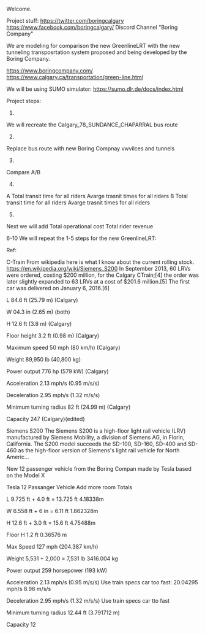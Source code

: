 Welcome.

Project stuff:
https://twitter.com/boringcalgary
https://www.facebook.com/boringcalgary/
Discord Channel "Boring Company"


We are modeling for comparison the new GreenlineLRT with the new tunneling transposrtation system proposed and being developed by the Boring Company.

https://www.boringcompany.com/
https://www.calgary.ca/transportation/green-line.html

We will be using SUMO simulator:
https://sumo.dlr.de/docs/index.html


Project steps:

1.
We will recreate the Calgary_78_SUNDANCE_CHAPARRAL bus route

2.
Replace bus route with new Boring Compnay vwvilces and tunnels

3.
Compare A/B

4.
A
Total transit time for all riders
Avarge trasnit times for all riders
B
Total transit time for all riders
Avarge trasnit times for all riders

5.
Next we will add
Total operational cost
Total rider revenue

6-10
We will repeat the 1-5 steps for the new GreenlineLRT:



Ref:

C-Train
From wikipedia here is what I know about the current rolling stock. https://en.wikipedia.org/wiki/Siemens_S200
In September 2013, 60 LRVs were ordered, costing $200 million, for the Calgary CTrain;[4] the order was later slightly expanded to 63 LRVs at a cost of $201.6 million.[5] The first car was delivered on January 6, 2016.[6]

L 84.6 ft (25.79 m) (Calgary)

W 04.3 in (2.65 m) (both)

H 12.6 ft (3.8 m) (Calgary)

Floor height    3.2 ft (0.98 m) (Calgary)

Maximum speed    50 mph (80 km/h) (Calgary)

Weight    89,950 lb (40,800 kg)

Power output    776 hp (579 kW) (Calgary)

Acceleration    2.13 mph/s (0.95 m/s/s)

Deceleration    2.95 mph/s (1.32 m/s/s)


Minimum turning radius    82 ft (24.99 m) (Calgary)

Capacity    247 (Calgary)(edited)

Siemens S200
The Siemens S200 is a high-floor light rail vehicle (LRV) manufactured by Siemens Mobility, a division of Siemens AG, in Florin, California. The S200 model succeeds the SD-100, SD-160, SD-400 and SD-460 as the high-floor version of Siemens's light rail vehicle for North Americ...



New 12 passenger vehicle from the Boring Compan made by Tesla based on the Model X

Tesla 12 Passanger Vehicle 	Add more room	Totals	

L	9.725 ft 	+ 4.0 ft 	= 13.725 ft  	4.18338m

W	6.558 ft 	+ 6 in 	= 6.11 ft  	1.862328m

H	12.6 ft 	+ 3.0 ft 	= 15.6 ft  	4.75488m

Floor H	1.2 ft   0.36576 m

Max Speed	127 mph (204.387 km/h)

Weight	5,531 + 2,000 = 7,531 lb			3416.004 kg

				
Power output	259 horsepower (193 kW) 

Acceleration	2.13 mph/s (0.95 m/s/s) 	Use train specs car too fast: 20.04295 mph/s 8.96 m/s/s	

Deceleration	2.95 mph/s (1.32 m/s/s) 	Use train specs car tto fast 	

				
Minimum turning radius	12.44 ft (3.791712 m)	

Capacity	12			













